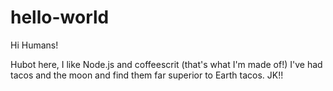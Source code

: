 # hello-world

Hi Humans!

Hubot here, I like Node.js and coffeescrit (that's what I'm made of!)
I've had tacos and the moon and find them far superior to Earth tacos. JK!!
